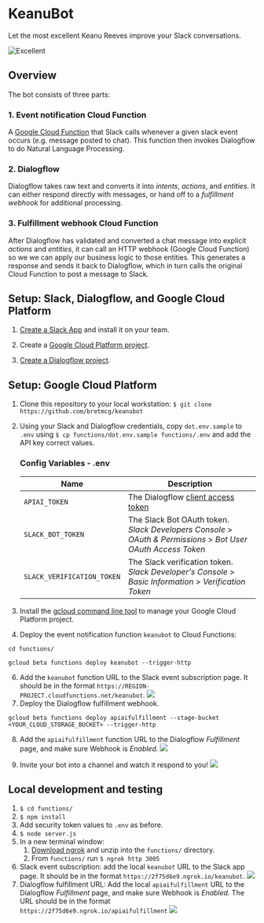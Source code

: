 # KeanuBot

Let the most excellent Keanu Reeves improve your Slack conversations.

![Excellent](https://cloud.githubusercontent.com/assets/35968/23574957/3c4cd150-003a-11e7-96c2-2a3e0df7df2c.png)

## Overview
The bot consists of three parts:

### 1. Event notification Cloud Function
A [Google Cloud Function](https://cloud.google.com/functions)
that Slack calls whenever a given slack event occurs (e.g. message
posted to chat). This function then invokes Dialogflow to do Natural
Language Processing.

### 2. Dialogflow
Dialogflow takes raw text and converts it into _intents_, _actions_,
and _entities_. It can either respond directly with messages, or
hand off to a _fulfillment webhook_ for additional processing.

### 3. Fulfillment webhook Cloud Function
After Dialogflow has validated and converted a chat message into
explicit _actions_ and _entities_, it can call an HTTP webhook
(Google Cloud Function) so we we can apply our business logic
to those entities. This generates a response and sends it back
to Dialogflow, which in turn calls the original Cloud Function to post
a message to Slack.


## Setup: Slack, Dialogflow, and Google Cloud Platform

1. [Create a Slack App](./docs/slack.md) and install it on your team.

1. Create a [Google Cloud Platform project](https://console.cloud.google.com).

1. [Create a Dialogflow project](./docs/apiai.md).

## Setup: Google Cloud Platform

1. Clone this repository to your local workstation:
```$ git clone https://github.com/bretmcg/keanubot ```
1. Using your Slack and Dialogflow credentials, copy `dot.env.sample` to `.env` using `$ cp functions/dot.env.sample functions/.env` and add the API key correct values.

    ### Config Variables - .env
    Name | Description
    ---|---
    `APIAI_TOKEN` | The Dialogflow [client access token](https://docs.api.ai/docs/authentication)
    `SLACK_BOT_TOKEN` | The Slack Bot OAuth token. _Slack Developers Console_ > _OAuth & Permissions_ > _Bot User OAuth Access Token_
    `SLACK_VERIFICATION_TOKEN` | The Slack verification token. _Slack Developer's Console_ > _Basic Information_ > _Verification Token_

1. Install the [gcloud command line tool](https://cloud.google.com/sdk/downloads#interactive)
to manage your Google Cloud Platform project.
1. Deploy the event notification function `keanubot` to Cloud Functions:
```
cd functions/
```
```
gcloud beta functions deploy keanubot --trigger-http
```
6. Add the ```keanubot``` function URL to the Slack event subscription page. It should be in the format `https://REGION-PROJECT.cloudfunctions.net/keanubot`.
![](./docs/img/slack_add_event_subscription_url.png)
1. Deploy the Dialogflow fulfillment webhook.
```
gcloud beta functions deploy apiaifulfillment --stage-bucket <YOUR_CLOUD_STORAGE_BUCKET> --trigger-http
```
8. Add the ```apiaifulfillment``` function URL to the Dialogflow *Fulfillment* page, and make sure Webhook is *Enabled.*
![](./docs/img/apiai_fulfillment.png)

1. Invite your bot into a channel and watch it respond to you!
![](https://cloud.githubusercontent.com/assets/35968/23574948/14166368-003a-11e7-94ed-1cf585dbb2e8.png)

## Local development and testing
1. ```$ cd functions/```
1. ```$ npm install```
1. Add security token values to ```.env``` as before.
1. ```$ node server.js```
1. In a new terminal window:
    1. [Download ngrok](https://ngrok.com/download) and unzip into the
    ```functions/``` directory.
    1. From ```functions/``` run ```$ ngrok http 3005```
2. Slack event subscription: add the local ```keanubot``` URL to the Slack app page. It should be in the format `https://2f75d6e9.ngrok.io/keanubot`.
![](./docs/img/local_slack_event_url.png)
2. Dialogflow fulfillment URL: Add the local ```apiaifulfillment``` URL to the Dialogflow *Fulfillment* page, and make sure Webhook is *Enabled.* The URL should be in the format `https://2f75d6e9.ngrok.io/apiaifulfillment`
![](./docs/img/local_apiai_fulfillment.png)


